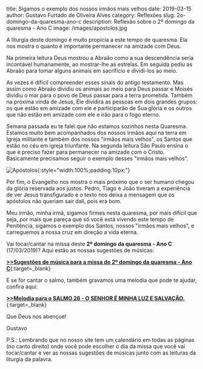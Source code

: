 title: Sigamos o exemplo dos nossos irmãos mais velhos
date: 2019-03-15
author: Gustavo Furtado de Oliveira Alves
category: Reflexões
slug: 2o-domingo-da-quaresma-ano-c
description: Reflexão sobre o 2º domingo da quaresma - Ano C
image: /images/apostolos.jpg

A liturgia deste domingo é muito propicia a este tempo de quaresma. Ela nos mostra o quanto é importante permanecer na amizade com Deus.

Na primeira leitura Deus mostrou a Abraão como a sua descendência seria incontável humanamente, ao mostrar-lhe as estrelas.
Em seguida pediu as Abraão para tomar alguns animais em sacrifício e dividi-los ao meio.

As vezes é difícil compreender esses sinais do antigo testamento. Mas assim como Abraão dividiu os animais ao meio para Deus passar e Moisés dividiu o mar para o povo de Deus passar para a terra prometida. Também na próxima vinda de Jesus, Ele dividirá as pessoas em dois grandes grupos: os que estão em amizade com ele e participarão de Sua glória e os outros que não estão em amizade com ele e irão para o fogo eterno.

Semana passada eu te falei que não estamos sozinhos nesta Quaresma. Estamos muito bem acompanhados dos nossos irmãos aqui na terra em Igreja militante e também dos nossos "irmãos mais velhos", os Santos que estão no céu em igreja triunfante.
Na segunda leitura São Paulo ensina o que é preciso fazer para permanecer na amizade com o Cristo. Basicamente precisamos seguir o exemplo desses "irmãos mais velhos".

![Apóstolos](/images/apostolos.jpg){:style="width:100%;padding:10px;"}

Por fim, o Evangelho nos mostra o mais próximo que o ser humano chegou da glória reservada aos justos.
Pedro, Tiago e João tiveram a experiência de ver Jesus transfigurado e o texto nos deixa a mensagem que os apóstolos não queriam sair dali, pois era bom.

Meu irmão, minha irmã, sigamos firmes nesta quaresma, por mais difícil que seja, por mais que pareça que só você está vivendo este tempo de Penitência, sigamos o exemplo dos Santos, nossos "irmãos mais velhos", e carreguemos a nossa cruz em direção a vida eterna.


Vai tocar/cantar na missa deste **2º domingo da quaresma - Ano C** (17/03/2019)? Aqui estão as nossas sugestões de músicas:

[**>>Sugestões de música para a missa do 2º domingo da quaresma - Ano C**](https://musicasparamissa.com.br/sugestoes-para/2o-domingo-da-quaresma-ano-c){:target=\_blank}

E se for cantar o salmo, também gravamos uma melodia que pode te ajudar, confira aqui:

[**>>Melodia para o SALMO 26 - O SENHOR É MINHA LUZ E SALVAÇÃO.**](https://musicasparamissa.com.br/musica/salmo-26-o-senhor-e-minha-luz-e-salvacao/){:target=\_blank}

Que Deus nos abençoe!

Gustavo

P.S.: Lembrando que no nosso site tem um calendário em todas as páginas (no canto direito) onde você pode escolher o dia da missa que você vai tocar/cantar e ver as nossas sugestões de músicas junto com as leituras da liturgia da palavra.
